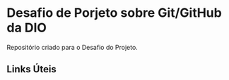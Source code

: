 # Desafio de Porjeto sobre Git/GitHub da DIO
Repositório criado para o Desafio do Projeto.

## Links Úteis
